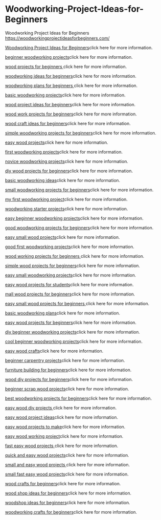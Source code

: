# Woodworking-Project-Ideas-for-Beginners
Woodworking Project Ideas for Beginners
https://woodworkingprojectideasforbeginners.com/
<p><a href="https://woodworkingprojectideasforbeginners.com/">Woodworking Project Ideas for Beginners</a>click here for more information.</p>
<p><a href="https://woodworkingprojectideasforbeginners.com/">beginner woodworking projects</a>click here for more information.</p>
<p><a href="https://woodworkingprojectideasforbeginners.com/">wood projects for beginners </a>click here for more information.</p>
<p><a href="https://woodworkingprojectideasforbeginners.com/">woodworking ideas for beginners</a>click here for more information.</p>
<p><a href="https://woodworkingprojectideasforbeginners.com/">woodworking plans for beginners </a>click here for more information.</p>
<p><a href="https://woodworkingprojectideasforbeginners.com/">basic woodworking projects</a>click here for more information.</p>
<p><a href="https://woodworkingprojectideasforbeginners.com/">wood project ideas for beginners</a>click here for more information.</p>
<p><a href="https://woodworkingprojectideasforbeginners.com/">wood work projects for beginners</a>click here for more information.</p>
<p><a href="https://woodworkingprojectideasforbeginners.com/">wood craft ideas for beginners</a>click here for more information.</p>
<p><a href="https://woodworkingprojectideasforbeginners.com/">simple woodworking projects for beginners</a>click here for more information.</p>
<p><a href="https://woodworkingprojectideasforbeginners.com/">easy wood projects</a>click here for more information.</p>
<p><a href="https://woodworkingprojectideasforbeginners.com/">first woodworking projects</a>click here for more information.</p>
<p><a href="https://woodworkingprojectideasforbeginners.com/">novice woodworking projects</a>click here for more information.</p>
<p><a href="https://woodworkingprojectideasforbeginners.com/">diy wood projects for beginners</a>click here for more information.</p>
<p><a href="https://woodworkingprojectideasforbeginners.com/">basic woodworking ideas</a>click here for more information.</p>
<p><a href="https://woodworkingprojectideasforbeginners.com/">small woodworking projects for beginners</a>click here for more information.</p>
<p><a href="https://woodworkingprojectideasforbeginners.com/">my first woodworking project</a>click here for more information.</p>
<p><a href="https://woodworkingprojectideasforbeginners.com/">woodworking starter projects</a>click here for more information.</p>
<p><a href="https://woodworkingprojectideasforbeginners.com/">easy beginner woodworking projects</a>click here for more information.</p>
<p><a href="https://woodworkingprojectideasforbeginners.com/">good woodworking projects for beginners</a>click here for more information.</p>
<p><a href="https://woodworkingprojectideasforbeginners.com/">easy small wood projects</a>click here for more information.</p>
<p><a href="https://woodworkingprojectideasforbeginners.com/">good first woodworking projects</a>click here for more information.</p>
<p><a href="https://woodworkingprojectideasforbeginners.com/">wood working projects for beginners </a>click here for more information.</p>
<p><a href="https://woodworkingprojectideasforbeginners.com/">simple wood projects for beginners</a>click here for more information.</p>
<p><a href="https://woodworkingprojectideasforbeginners.com/">easy small woodworking projects</a>click here for more information.</p>
<p><a href="https://woodworkingprojectideasforbeginners.com/">easy wood projects for students</a>click here for more information.</p>
<p><a href="https://woodworkingprojectideasforbeginners.com/">mall wood projects for beginners</a>click here for more information.</p>
<p><a href="https://woodworkingprojectideasforbeginners.com/">easy small wood projects for beginners </a>click here for more information.</p>
<p><a href="https://woodworkingprojectideasforbeginners.com/">basic woodworking plans</a>click here for more information.</p>
<p><a href="https://woodworkingprojectideasforbeginners.com/">easy wood projects for beginners</a>click here for more information.</p>
<p><a href="https://woodworkingprojectideasforbeginners.com/">diy beginner woodworking projects</a>click here for more information.</p>
<p><a href="https://woodworkingprojectideasforbeginners.com/">cool beginner woodworking projects</a>click here for more information.</p>
<p><a href="https://woodworkingprojectideasforbeginners.com/">easy wood crafts</a>click here for more information.</p>
<p><a href="https://woodworkingprojectideasforbeginners.com/">beginner carpentry projects</a>click here for more information.</p>
<p><a href="https://woodworkingprojectideasforbeginners.com/">furniture building for beginners</a>click here for more information.</p>
<p><a href="https://woodworkingprojectideasforbeginners.com/">wood diy projects for beginners</a>click here for more information.</p>
<p><a href="https://woodworkingprojectideasforbeginners.com/">beginner scrap wood projects</a>click here for more information.</p>
<p><a href="https://woodworkingprojectideasforbeginners.com/">best woodworking projects for beginners</a>click here for more information.</p>
<p><a href="https://woodworkingprojectideasforbeginners.com/">easy wood diy projects </a>click here for more information.</p>
<p><a href="https://woodworkingprojectideasforbeginners.com/">easy wood project ideas</a>click here for more information.</p>
<p><a href="https://woodworkingprojectideasforbeginners.com/">easy wood projects to make</a>click here for more information.</p>
<p><a href="https://woodworkingprojectideasforbeginners.com/">easy wood working project</a>click here for more information.</p>
<p><a href="https://woodworkingprojectideasforbeginners.com/">fast easy wood projects </a>click here for more information.</p>
<p><a href="https://woodworkingprojectideasforbeginners.com/">quick and easy wood projects</a>click here for more information.</p>
<p><a href="https://woodworkingprojectideasforbeginners.com/">small and easy wood projects </a>click here for more information.</p>
<p><a href="https://woodworkingprojectideasforbeginners.com/">small fast easy wood projects</a>click here for more information.</p>
<p><a href="https://woodworkingprojectideasforbeginners.com/">wood crafts for beginners</a>click here for more information.</p>
<p><a href="https://woodworkingprojectideasforbeginners.com/">wood shop ideas for beginners</a>click here for more information.</p>
<p><a href="https://woodworkingprojectideasforbeginners.com/">woodshop ideas for beginners</a>click here for more information.</p>
<p><a href="https://woodworkingprojectideasforbeginners.com/">woodworking crafts for beginners</a>click here for more information.</p>



